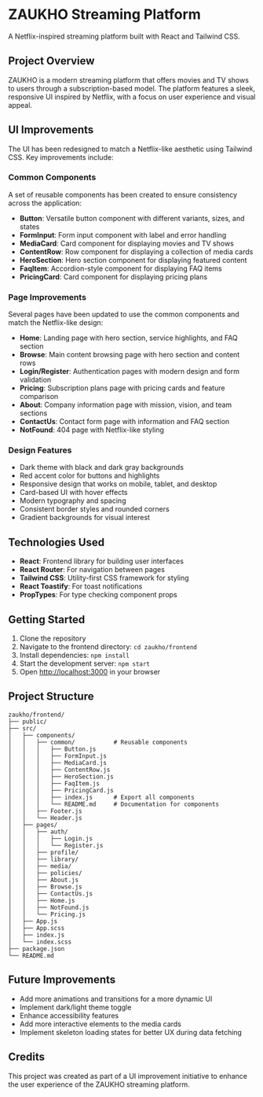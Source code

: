 # ZAUKHO Streaming Platform

A Netflix-inspired streaming platform built with React and Tailwind CSS.

## Project Overview

ZAUKHO is a modern streaming platform that offers movies and TV shows to users through a subscription-based model. The platform features a sleek, responsive UI inspired by Netflix, with a focus on user experience and visual appeal.

## UI Improvements

The UI has been redesigned to match a Netflix-like aesthetic using Tailwind CSS. Key improvements include:

### Common Components

A set of reusable components has been created to ensure consistency across the application:

- **Button**: Versatile button component with different variants, sizes, and states
- **FormInput**: Form input component with label and error handling
- **MediaCard**: Card component for displaying movies and TV shows
- **ContentRow**: Row component for displaying a collection of media cards
- **HeroSection**: Hero section component for displaying featured content
- **FaqItem**: Accordion-style component for displaying FAQ items
- **PricingCard**: Card component for displaying pricing plans

### Page Improvements

Several pages have been updated to use the common components and match the Netflix-like design:

- **Home**: Landing page with hero section, service highlights, and FAQ section
- **Browse**: Main content browsing page with hero section and content rows
- **Login/Register**: Authentication pages with modern design and form validation
- **Pricing**: Subscription plans page with pricing cards and feature comparison
- **About**: Company information page with mission, vision, and team sections
- **ContactUs**: Contact form page with information and FAQ section
- **NotFound**: 404 page with Netflix-like styling

### Design Features

- Dark theme with black and dark gray backgrounds
- Red accent color for buttons and highlights
- Responsive design that works on mobile, tablet, and desktop
- Card-based UI with hover effects
- Modern typography and spacing
- Consistent border styles and rounded corners
- Gradient backgrounds for visual interest

## Technologies Used

- **React**: Frontend library for building user interfaces
- **React Router**: For navigation between pages
- **Tailwind CSS**: Utility-first CSS framework for styling
- **React Toastify**: For toast notifications
- **PropTypes**: For type checking component props

## Getting Started

1. Clone the repository
2. Navigate to the frontend directory: `cd zaukho/frontend`
3. Install dependencies: `npm install`
4. Start the development server: `npm start`
5. Open [http://localhost:3000](http://localhost:3000) in your browser

## Project Structure

```
zaukho/frontend/
├── public/
├── src/
│   ├── components/
│   │   ├── common/           # Reusable components
│   │   │   ├── Button.js
│   │   │   ├── FormInput.js
│   │   │   ├── MediaCard.js
│   │   │   ├── ContentRow.js
│   │   │   ├── HeroSection.js
│   │   │   ├── FaqItem.js
│   │   │   ├── PricingCard.js
│   │   │   ├── index.js      # Export all components
│   │   │   └── README.md     # Documentation for components
│   │   ├── Footer.js
│   │   └── Header.js
│   ├── pages/
│   │   ├── auth/
│   │   │   ├── Login.js
│   │   │   └── Register.js
│   │   ├── profile/
│   │   ├── library/
│   │   ├── media/
│   │   ├── policies/
│   │   ├── About.js
│   │   ├── Browse.js
│   │   ├── ContactUs.js
│   │   ├── Home.js
│   │   ├── NotFound.js
│   │   └── Pricing.js
│   ├── App.js
│   ├── App.scss
│   ├── index.js
│   └── index.scss
├── package.json
└── README.md
```

## Future Improvements

- Add more animations and transitions for a more dynamic UI
- Implement dark/light theme toggle
- Enhance accessibility features
- Add more interactive elements to the media cards
- Implement skeleton loading states for better UX during data fetching

## Credits

This project was created as part of a UI improvement initiative to enhance the user experience of the ZAUKHO streaming platform. 